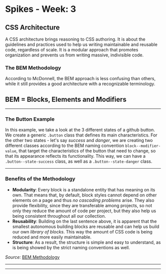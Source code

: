 # Spikes - Week: 3

## CSS Architecture

A CSS architecture brings reasoning to CSS authoring. It is about the guidelines and practices used to help us writing maintainable and reusable code, regardless of scale. It is a modular approach that promotes organization and prevents us from writing massive, indivisible code.

### The BEM Methodology 

According to McDonnell, the BEM approach is less confusing than others, while it still provides a good architecture with a recognizable terminology.

## BEM = Blocks, Elements and Modifiers
----------------------------------------

### The Button Example

In this example, we take a look at the 3 different states of a github button. We create a generic `.button` class that defines its main characteristics. For the other two states - let's say *success* and *danger*, we are creating two different classes according to the BEM naming convention `block--modifier-value`, that target the characteristics of the button that need to change, so that its appearance reflects its functionality.
This way, we can have a `.button--state-success` class, as well as a `.button--state-danger` class.

----------------------------------------

### Benefits of the Methodology

* __Modularity__: Every block is a standalone entity that has meaning on its own. That means that, by default, block styles cannot depend on other elements on a page and thus _no cascading problems_ arise.
They also provide flexibility, since they are transferable among projects, so not only they reduce the amount of code per project, but they also help us being consistent throughout all our collection.
* __Reusability__: Building on the last sentence above, it is apparent that the smallest autonomous building blocks are reusable and can help us build our own _library of blocks_. This way the amount of CSS code is being reduced and more easily maintainable. 
* __Structure__: As a result, the structure is simple and easy to understand, as is being showed by the strict naming conventions as well. 

_Source:_ [BEM Methodology](http://getbem.com/introduction/)

----------------------------------------
----------------------------------------
